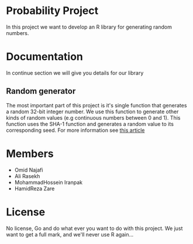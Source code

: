 # Probability Project
In this project we want to develop an R library for generating random numbers.
# Documentation
In continue section we will give you details for our library
## Random generator
The most important part of this project is it's single function that generates a random 32-bit integer number. We use this function to generate other kinds of random values (e.g continuous numbers between 0 and 1). This function uses the SHA-1 function and generates a random value to its corresponding seed.
For more information see [this article](https://eprint.iacr.org/2006/086.pdf)
# Members
* Omid Najafi
* Ali Rasekh
* MohammadHossein Iranpak
* HamidReza Zare

# License
No license, Go and do what ever you want to do with this project. We just want to get a full mark, and we'll never use R again...

